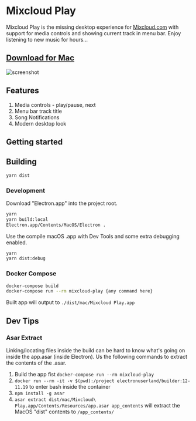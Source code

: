 Mixcloud Play
=====
Mixcloud Play is the missing desktop experience for [Mixcloud.com](https://www.mixcloud.com) with support for media controls and showing current track in menu bar. Enjoy listening to new music for hours...

## [Download for Mac](https://github.com/mountainash/Mixcloud-Play/releases/download/v0.9.7/MixCloud.Play.app.zip)

![screenshot](https://raw.githubusercontent.com/mountainash/Mixcloud-Play/master/Screenshot.png)

## Features
1. Media controls - play/pause, next
2. Menu bar track title
3. Song Notifications
4. Modern desktop look

## Getting started
## Building
```sh
yarn dist
```

### Development
Download "Electron.app" into the project root.

```sh
yarn
yarn build:local
Electron.app/Contents/MacOS/Electron .
```

Use the compile macOS .app with Dev Tools and some extra debugging enabled.

```sh
yarn
yarn dist:debug
```


### Docker Compose
```sh
docker-compose build
docker-compose run --rm mixcloud-play {any command here}
```

Built app will output to `./dist/mac/Mixcloud Play.app`

## Dev Tips
### Asar Extract
Linking/locating files inside the build can be hard to know what's going on inside the app.asar (inside Electron). Us the following commands to extract the contents of the .asar.

1. Build the app fist `docker-compose run --rm mixcloud-play`
1. `docker run --rm -it -v $(pwd):/project electronuserland/builder:12-11.19` to enter bash inside the container
1. `npm install -g asar`
1. `asar extract dist/mac/Mixcloud\ Play.app/Contents/Resources/app.asar app_contents` will extract the MacOS "dist" contents to `/app_contents/`